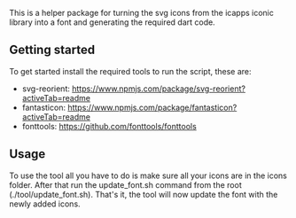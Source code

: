 

This is a helper package for turning the svg icons from the icapps iconic library into a font and generating the required dart code.

## Getting started

To get started install the required tools to run the script, these are:
- svg-reorient: https://www.npmjs.com/package/svg-reorient?activeTab=readme
- fantasticon: https://www.npmjs.com/package/fantasticon?activeTab=readme
- fonttools: https://github.com/fonttools/fonttools

## Usage

To use the tool all you have to do is make sure all your icons are in the icons folder. After that run the update_font.sh command from the root (./tool/update_font.sh). That's it, the tool will now update the font with the newly added icons.
